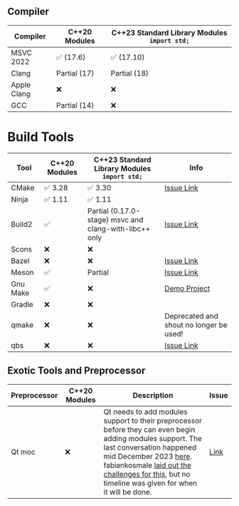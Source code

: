 
## Compiler

| Compiler     | C++20 Modules     | C++23 Standard Library Modules  `import std;` |
|--------------|-------------------|--------------------|
| MSVC 2022    | ✅ (17.6)          | ✅ (17.10)       | 
| Clang        | Partial (17)      | Partial (18)       | 
| Apple Clang  | ❌                | ❌                | 
| GCC          | Partial (14)      | ❌                | 

# Build Tools

| Tool     | C++20 Modules | C++23 Standard Library Modules  `import std;` | Info |
|----------|----------------|--------------------|-------|
| CMake    | ✅ 3.28             | ✅ 3.30               | [Issue Link](https://gitlab.kitware.com/cmake/cmake/-/issues/18355) |
| Ninja    | ✅ 1.11            | ✅ 1.11                 |       |
| Build2   | ✅             | Partial (0.17.0-stage) msvc and clang-with-libc++ only | [Issue Link](https://github.com/build2/build2/issues/333) |
| Scons    | ❌             | ❌                 |       |
| Bazel    | ❌             | ❌                 | [Issue Link](https://github.com/bazelbuild/bazel/issues/4005)      |
| Meson    | ✅             | Partial            | [Issue Link](https://github.com/mesonbuild/meson/issues/4314) |
| Gnu Make | ✅             | ❌                 | [Demo Project](https://github.com/fvilante/cpp20_modules_with_gcc_demo)      |
| Gradle   | ❌             | ❌                 |       |
| qmake   | ❌             | ❌                 |   Deprecated and shout  no longer be used!    |
| qbs   | ❌             | ❌                 |   [Issue Link](https://bugreports.qt.io/browse/QBS-1181)   |

## Exotic Tools and Preprocessor

| Preprocessor | C++20 Modules | Description      | Issue | 
|--------------|---------------|-----------------|-------|
| Qt moc       | ❌           | Qt needs to add modules support to their preprocessor before they can even begin adding modules support. The last conversation happened mid December 2023 [here](https://lists.qt-project.org/pipermail/development/2023-December/044800.html).  fabiankosmale [laid out the challenges for this](https://lists.qt-project.org/pipermail/development/2023-December/044802.html), but no timeline was given for when it will be done. | [Link](https://bugreports.qt.io/browse/QTBUG-86697) |
